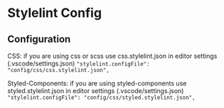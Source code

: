 # Stylelint Config

## Configuration

CSS: if you are using css or scss use css.stylelint.json in editor settings (.vscode/settings.json) ``"stylelint.configFile": "config/css/css.stylelint.json",``

Styled-Components: if you are using styled-components use styled.stylelint.json in editor settings (.vscode/settings.json) ``"stylelint.configFile": "config/css/styled.stylelint.json",``